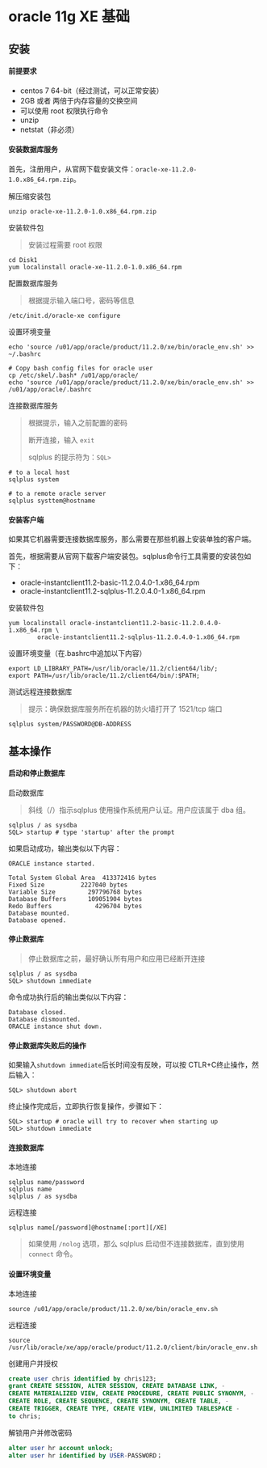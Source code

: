 # oracle 11g XE 基础

## 安装

#### 前提要求

- centos 7 64-bit（经过测试，可以正常安装）
- 2GB 或者 两倍于内存容量的交换空间
- 可以使用 root 权限执行命令
- unzip
- netstat（非必须）

#### 安装数据库服务

首先，注册用户，从官网下载安装文件：`oracle-xe-11.2.0-1.0.x86_64.rpm.zip`。

解压缩安装包

```shell
unzip oracle-xe-11.2.0-1.0.x86_64.rpm.zip
```

安装软件包

> 安装过程需要 root 权限

```shell
cd Disk1
yum localinstall oracle-xe-11.2.0-1.0.x86_64.rpm
```

配置数据库服务

> 根据提示输入端口号，密码等信息

```shell
/etc/init.d/oracle-xe configure
```

设置环境变量

```shell
echo 'source /u01/app/oracle/product/11.2.0/xe/bin/oracle_env.sh' >> ~/.bashrc

# Copy bash config files for oracle user
cp /etc/skel/.bash* /u01/app/oracle/
echo 'source /u01/app/oracle/product/11.2.0/xe/bin/oracle_env.sh' >> /u01/app/oracle/.bashrc
```

连接数据库服务

> 根据提示，输入之前配置的密码
>
> 断开连接，输入 `exit`
>
> sqlplus 的提示符为：`SQL>`

```shell
# to a local host
sqlplus system

# to a remote oracle server
sqlplus systtem@hostname
```

#### 安装客户端

如果其它机器需要连接数据库服务，那么需要在那些机器上安装单独的客户端。

首先，根据需要从官网下载客户端安装包。sqlplus命令行工具需要的安装包如下：

- oracle-instantclient11.2-basic-11.2.0.4.0-1.x86_64.rpm
- oracle-instantclient11.2-sqlplus-11.2.0.4.0-1.x86_64.rpm

安装软件包

```shell
yum localinstall oracle-instantclient11.2-basic-11.2.0.4.0-1.x86_64.rpm \
		oracle-instantclient11.2-sqlplus-11.2.0.4.0-1.x86_64.rpm
```

设置环境变量（在.bashrc中追加以下内容）

```shell
export LD_LIBRARY_PATH=/usr/lib/oracle/11.2/client64/lib/;
export PATH=/usr/lib/oracle/11.2/client64/bin/:$PATH;
```

测试远程连接数据库

> 提示：确保数据库服务所在机器的防火墙打开了 1521/tcp 端口

```shell
sqlplus system/PASSWORD@DB-ADDRESS
```



## 基本操作

#### 启动和停止数据库

启动数据库

> 斜线（/）指示sqlplus 使用操作系统用户认证。用户应该属于 dba 组。

```shell
sqlplus / as sysdba
SQL> startup # type 'startup' after the prompt
```

如果启动成功，输出类似以下内容：

```shell
ORACLE instance started.

Total System Global Area  413372416 bytes
Fixed Size		    2227040 bytes
Variable Size		  297796768 bytes
Database Buffers	  109051904 bytes
Redo Buffers		    4296704 bytes
Database mounted.
Database opened.
```

#### 停止数据库

> 停止数据库之前，最好确认所有用户和应用已经断开连接

```shell
sqlplus / as sysdba
SQL> shutdown immediate
```

命令成功执行后的输出类似以下内容：

```shell
Database closed.
Database dismounted.
ORACLE instance shut down.
```

#### 停止数据库失败后的操作

如果输入`shutdown immediate`后长时间没有反映，可以按 CTLR+C终止操作，然后输入：

```shelll
SQL> shutdown abort
```

终止操作完成后，立即执行恢复操作，步骤如下：

```shell
SQL> startup # oracle will try to recover when starting up
SQL> shutdown immediate
```

#### 连接数据库

本地连接

```shell
sqlplus name/password
sqlplus name
sqlplus / as sysdba
```

远程连接

```shell
sqlplus name[/password]@hostname[:port][/XE]
```

> 如果使用 `/nolog` 选项，那么 sqlplus 启动但不连接数据库，直到使用 `connect` 命令。

#### 设置环境变量

本地连接

```shell
source /u01/app/oracle/product/11.2.0/xe/bin/oracle_env.sh
```

远程连接

```shell
source /usr/lib/oracle/xe/app/oracle/product/11.2.0/client/bin/oracle_env.sh
```



创建用户并授权

```sql
create user chris identified by chris123;
grant CREATE SESSION, ALTER SESSION, CREATE DATABASE LINK, -
CREATE MATERIALIZED VIEW, CREATE PROCEDURE, CREATE PUBLIC SYNONYM, -
CREATE ROLE, CREATE SEQUENCE, CREATE SYNONYM, CREATE TABLE, -
CREATE TRIGGER, CREATE TYPE, CREATE VIEW, UNLIMITED TABLESPACE -
to chris;
```

解锁用户并修改密码

```sql
alter user hr account unlock;
alter user hr identified by USER-PASSWORD；
```

